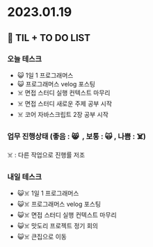 # 2023.01.19

## 📓 TIL + TO DO LIST

### 오늘 테스크

- 😺 1일 1 프로그래머스
- 😺 프로그래머스 velog 포스팅
- ☠️ 면접 스터디 실행 컨텍스트 마무리
- ☠️ 면접 스터디 새로운 주제 공부 시작
- ☠️ 코어 자바스크립트 2장 공부 시작

### 업무 진행상태 (좋음 : 😸  , 보통 : 🙀 , 나쁨 : ☠️)

☠️ : 다른 작업으로 진행률 저조

### 내일 테스크

- 😺☠️ 1일 1 프로그래머스
- 😺☠️ 프로그래머스 velog 포스팅
- 😺☠️ 면접 스터디 실행 컨텍스트 마무리
- 😺☠️ 맛도리 프로젝트 정기 회의
- 😺☠️ 큰집으로 이동

